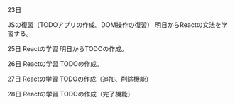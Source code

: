 23日

JSの復習（TODOアプリの作成。DOM操作の復習）
明日からReactの文法を学習する。


25日
Reactの学習
明日からTODOの作成。


26日
Reactの学習
TODOの作成。


27日
Reactの学習
TODOの作成（追加、削除機能）

28日
Reactの学習
TODOの作成（完了機能）
